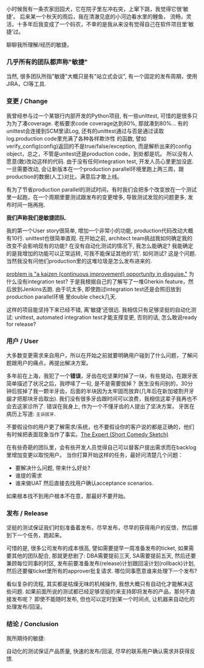 小时候我有一条农家田园犬，它在院子里左冲右突，上窜下跳，我觉得它很‘敏捷’。 后来某一个秋天的雨后，我在清澈见底的小河边看水里的鲤鱼，
流畅，灵活，十多年后我变成了一个码农，不幸的是我从来没有觉得自己在软件项目里‘敏捷’过。 

聊聊我所理解/经历的敏捷。

### 几乎所有的团队都声称"敏捷"

当然, 很多团队所指"敏捷"大概只是有"站立式会议", 有一个固定的发布周期，使用JIRA，CI等工具.

### 变更 / Change

我曾经参与过一个某银行内部开发的Python项目, 有一些unittest, 可惜的是很多只为为了凑coverage. 老板要求code coverage达到80%, 
那就凑到80%... 有的unittest会连接到SCM里读Log, 还有的unittest通过与否是通过读取log.production code里充满了各种各样欺诈性
的函数, 譬如verify_config(config)返回的不是true/false/exception, 
而是解析出来的config object，总之，不管是unitest还是production code，到处都是坑。 
所以没有人愿意(敢)改动这样的代码. 由于没有任何integration test, 开发人员心里更加没底.
一旦需要改动, 会让新版本在一个production parallel环境里跑上两三周，跟production的数据(人工)对比，满意后才敢上线。

有为了节省production parallel的测试时间，有时我们会把多个改变放在一个测试里一起跑，在一个周期里要测试跟发布的变更增多, 导致测试发现的问题更多, 发布时间一拖再拖.

**我们声称我们是敏捷团队.**

我的第一个User story很简单, 增加一个非常小的功能, production代码改动大概有10行. unittest也很简单直观. 
在开始之前, architect team挑战我如何确定我的改变不会影响现有的功能? 在没有自动化测试的情况下, 我怎么能确定? 
我能确定的是我增加的功能可以正常运转, 可我不能保证其他的'坑'.
如何测试? 这是个问题. 当然我没有问他们production里的这堆垃圾是怎么发布进来的. 

[problem is "a kaizen (continuous improvement) opportunity in disguise."](http://www.toyota-global.com/company/toyota_traditions/quality/mar_apr_2006.html)
为什么没有integration test? 于是我根据自己的了解写了一堆Gherkin feature，然后放到Jenkins去跑. 由于坑太多, 即使跑过integration test还是会照旧放到production parallel环境
里double check几天. 

这样的项目能坚持下来已经不错, 离'敏捷'还很远. 我相信只有足够坚挺的自动化测试: unittest, automated integration test才能支撑变更, 
否则的话, 怎么敢说ready for release? 

### 用户 / User

大多数变更需求来自用户，所以在开始之前就要明确用户碰到了什么问题，了解问题跟用户的痛点，再提出解决方案。

多年前在上海，我犯了一个**错误**，牙齿在吃坚果时掉了一块，有些晃动，在跟牙医简单描述了状况之后，我啰嗦了一句, 是不是需要拔掉？
医生没有问别的，30分钟后拔掉了我一颗半牙齿，后面的半块因为太牢固而放弃(几年后在新加坡割开牙龈才把那块牙齿取出).
我们没有很多牙齿跟时间可以浪费，我相信这辈子我再也不会去这家诊所了. 错误在我身上, 作为一个不懂牙齿的人提出了坚决方案，
牙医在病历上写道: `主诉拔牙`. 

不要假设你的用户更了解需求/系统，也不要假设你的客户说的都是正确的，他们有时候把表面现象当作了事实。[The Expert (Short Comedy Sketch)](https://www.youtube.com/watch?v=BKorP55Aqvg)

在有些奇葩的团队里，会有些开发人员觉得自己可以替客户提出需求而在backlog里增加变更以取悦用户。 当你打算开始这样的任务，最好问清楚几个问题：
 - 要解决什么问题, 带来什么好处?
 - 谁提的需求
 - 谁来做UAT
然后直接去找用户确认acceptance scenarios.

如果根本找不到用户根本不在意，那最好不要开始。

### 发布 / Release

坚挺的测试保证我们时刻准备着发布，尽早发布，尽早的获得用户的反馈，然后挪到下一个任务，跑起来。

可惜的是, 很多公司发布的成本很高, 譬如需要提早一周准备发布的ticket, 如果需要其他的团队配合, 那就更悲剧了: DBA需要提前三天, 
SA需要提前五天, 然后还要兼顾每位同事的时区, 发布前要准备发布(release)计划跟回滚计划(rollback)计划, 
然后还要催ticket里所有的approver批复请求. 哪位同事愿意谁来处理下一个发布? 

看似复杂的流程, 其实都是枯燥无味的机械操作, 我想大概只有自动化才能解决这些问题. 
如果前面所说的测试都已经足够坚挺的来支持即将发布的产品，那何不直接发布呢？
即使不能随时发布, 但也可以定时到某一个时间点, 让机器来自动化的处理发布/回滚。

 
### 结论 / Conclusion
我所期待的敏捷:

自动化的测试保证产品质量, 快速的发布/回滚, 尽早的联系用户确认需求并获得反馈.
